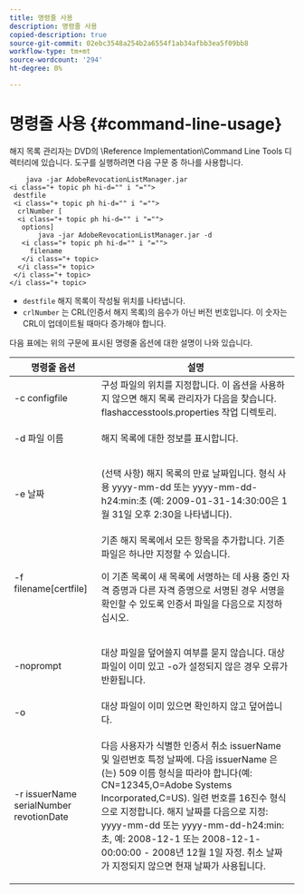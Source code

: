 ```yaml
---
title: 명령줄 사용
description: 명령줄 사용
copied-description: true
source-git-commit: 02ebc3548a254b2a6554f1ab34afbb3ea5f09bb8
workflow-type: tm+mt
source-wordcount: '294'
ht-degree: 0%

---
```


# 명령줄 사용 {#command-line-usage}

해지 목록 관리자는 DVD의 \Reference Implementation\Command Line Tools 디렉터리에 있습니다. 도구를 실행하려면 다음 구문 중 하나를 사용합니다.

```
    java -jar AdobeRevocationListManager.jar 
<i class="+ topic ph hi-d="" i "="">
 destfile 
 <i class="+ topic ph hi-d="" i "="">
  crlNumber [
  <i class="+ topic ph hi-d="" i "="">
   options] 
       java -jar AdobeRevocationListManager.jar -d 
   <i class="+ topic ph hi-d="" i "="">
     filename
   </i class="+ topic>
  </i class="+ topic>
 </i class="+ topic>
</i class="+ topic>
```

* `destfile` 해지 목록이 작성될 위치를 나타냅니다.
* `crlNumber` 는 CRL(인증서 해지 목록)의 음수가 아닌 버전 번호입니다. 이 숫자는 CRL이 업데이트될 때마다 증가해야 합니다.

다음 표에는 위의 구문에 표시된 명령줄 옵션에 대한 설명이 나와 있습니다.

<table frame="all" colsep="1" rowsep="1" class="+ topic/table adobe-d/table " id="table_a3y_wqy_n4"> 
 <thead class="- topic/thead "> 
  <tr rowsep="1" class="- topic/row "> 
   <th colname="1" class="- topic/entry entry"> 명령줄 옵션 </th> 
   <th colname="2" class="- topic/entry entry"> 설명 </th> 
  </tr> 
 </thead>
 <tbody class="- topic/tbody "> 
  <tr rowsep="1" class="- topic/row "> 
   <td colname="1" class="- topic/entry "><span class="+ topic/ph pr-d/codeph codeph">-c configfile</span> </td> 
   <td colname="2" class="- topic/entry ">구성 파일의 위치를 지정합니다. 이 옵션을 사용하지 않으면 해지 목록 관리자가 다음을 찾습니다. <span class="filepath"> flashaccesstools.properties</span> 작업 디렉토리. </td> 
  </tr> 
  <tr rowsep="1" class="- topic/row "> 
   <td colname="1" class="- topic/entry "><span class="+ topic/ph pr-d/codeph codeph">-d 파일 이름</span> </td> 
   <td colname="2" class="- topic/entry "> <p class="- topic/p ">해지 목록에 대한 정보를 표시합니다. </p> </td> 
  </tr> 
  <tr rowsep="1" class="- topic/row "> 
   <td colname="1" class="- topic/entry "><span class="+ topic/ph pr-d/codeph codeph">-e 날짜</span> </td> 
   <td colname="2" class="- topic/entry "> <p class="- topic/p ">(선택 사항) 해지 목록의 만료 날짜입니다. 형식 사용 <span class="+ topic/ph pr-d/codeph codeph">yyyy-mm-dd</span> 또는 <span class="+ topic/ph pr-d/codeph codeph">yyyy-mm-dd-h24:min:초</span> (예: 2009-01-31-14:30:00은 1월 31일 오후 2:30을 나타냅니다). </p> </td> 
  </tr> 
  <tr rowsep="1" class="- topic/row "> 
   <td colname="1" class="- topic/entry "><span class="codeph">-f filename[certfile]</span> </td> 
   <td colname="2" class="- topic/entry ">기존 해지 목록에서 모든 항목을 추가합니다. 기존 파일은 하나만 지정할 수 있습니다. <p class="- topic/p ">이 기존 목록이 새 목록에 서명하는 데 사용 중인 자격 증명과 다른 자격 증명으로 서명된 경우 서명을 확인할 수 있도록 인증서 파일을 다음으로 지정하십시오. </p> </td> 
  </tr> 
  <tr rowsep="1" class="- topic/row "> 
   <td colname="1" class="- topic/entry "><span class="codeph"> -noprompt</span> </td> 
   <td colname="2" class="- topic/entry "> <p class="- topic/p ">대상 파일을 덮어쓸지 여부를 묻지 않습니다. 대상 파일이 이미 있고 -o가 설정되지 않은 경우 오류가 반환됩니다. </p> </td> 
  </tr> 
  <tr rowsep="1" class="- topic/row "> 
   <td colname="1" class="- topic/entry "><span class="codeph"> -o</span> </td> 
   <td colname="2" class="- topic/entry "> 대상 파일이 이미 있으면 확인하지 않고 덮어씁니다. </td> 
  </tr> 
  <tr rowsep="0" class="- topic/row "> 
   <td colname="1" class="- topic/entry "><span class="codeph">-r issuerName serialNumber revotionDate</span> </td> 
   <td colname="2" class="- topic/entry "> <p class="- topic/p ">다음 사용자가 식별한 인증서 취소 <span class="codeph"> issuerName</span> 및 <span class="codeph"> 일련번호</span> 특정 날짜에. 다음 <span class="codeph"> issuerName</span> 은(는) 509 이름 형식을 따라야 합니다(예: <span class="codeph"> CN=12345,O=Adobe Systems Incorporated,C=US</span>). 일련 번호를 16진수 형식으로 지정합니다. 해지 날짜를 다음으로 지정: <span class="+ topic/ph pr-d/codeph codeph">yyyy-mm-dd</span> 또는 <span class="+ topic/ph pr-d/codeph codeph">yyyy-mm-dd-h24:min:초</span>, 예: 2008-12-1 또는 2008-12-1-00:00:00 - 2008년 12월 1일 자정. 취소 날짜가 지정되지 않으면 현재 날짜가 사용됩니다. </p> </td> 
  </tr> 
 </tbody> 
</table>
